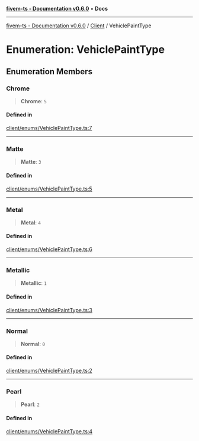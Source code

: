 [**fivem-ts - Documentation v0.6.0**](../../../README.md) • **Docs**

***

[fivem-ts - Documentation v0.6.0](../../../README.md) / [Client](../README.md) / VehiclePaintType

# Enumeration: VehiclePaintType

## Enumeration Members

### Chrome

> **Chrome**: `5`

#### Defined in

[client/enums/VehiclePaintType.ts:7](https://github.com/Purpose-Dev/fivem-ts/blob/main/src/client/enums/VehiclePaintType.ts#L7)

***

### Matte

> **Matte**: `3`

#### Defined in

[client/enums/VehiclePaintType.ts:5](https://github.com/Purpose-Dev/fivem-ts/blob/main/src/client/enums/VehiclePaintType.ts#L5)

***

### Metal

> **Metal**: `4`

#### Defined in

[client/enums/VehiclePaintType.ts:6](https://github.com/Purpose-Dev/fivem-ts/blob/main/src/client/enums/VehiclePaintType.ts#L6)

***

### Metallic

> **Metallic**: `1`

#### Defined in

[client/enums/VehiclePaintType.ts:3](https://github.com/Purpose-Dev/fivem-ts/blob/main/src/client/enums/VehiclePaintType.ts#L3)

***

### Normal

> **Normal**: `0`

#### Defined in

[client/enums/VehiclePaintType.ts:2](https://github.com/Purpose-Dev/fivem-ts/blob/main/src/client/enums/VehiclePaintType.ts#L2)

***

### Pearl

> **Pearl**: `2`

#### Defined in

[client/enums/VehiclePaintType.ts:4](https://github.com/Purpose-Dev/fivem-ts/blob/main/src/client/enums/VehiclePaintType.ts#L4)
